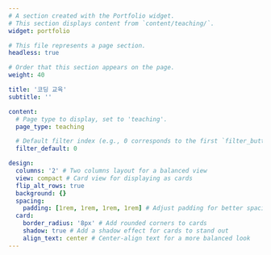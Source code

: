 ```yaml
---
# A section created with the Portfolio widget.
# This section displays content from `content/teaching/`.
widget: portfolio

# This file represents a page section.
headless: true

# Order that this section appears on the page.
weight: 40

title: '코딩 교육'
subtitle: ''

content:
  # Page type to display, set to 'teaching'.
  page_type: teaching

  # Default filter index (e.g., 0 corresponds to the first `filter_button` instance below).
  filter_default: 0

design:
  columns: '2' # Two columns layout for a balanced view
  view: compact # Card view for displaying as cards
  flip_alt_rows: true
  background: {}
  spacing:
    padding: [1rem, 1rem, 1rem, 1rem] # Adjust padding for better spacing
  card:
    border_radius: '8px' # Add rounded corners to cards
    shadow: true # Add a shadow effect for cards to stand out
    align_text: center # Center-align text for a more balanced look
---
```

